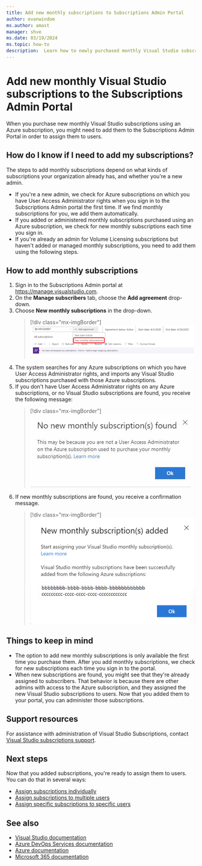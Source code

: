 ```yaml
---
title: Add new monthly subscriptions to Subscriptions Admin Portal
author: evanwindom
ms.author: amast
manager: shve
ms.date: 03/19/2024
ms.topic: how-to
description:  Learn how to newly purchased monthly Visual Studio subscriptions to the Subscriptions Admin Portal.
---
```

# Add new monthly Visual Studio subscriptions to the Subscriptions Admin Portal

When you purchase new monthly Visual Studio subscriptions using an Azure subscription, you might need to add them to the Subscriptions Admin Portal in order to assign them to users. 

## How do I know if I need to add my subscriptions?

The steps to add monthly subscriptions depend on what kinds of subscriptions your organization already has, and whether you're a new admin.
+ If you're a new admin, we check for Azure subscriptions on which you have User Access Administrator rights when you sign in to the Subscriptions Admin portal the first time. If we find monthly subscriptions for you, we add them automatically. 
+ If you added or administered monthly subscriptions purchased using an Azure subscription, we check for new monthly subscriptions each time you sign in. 
+ If you're already an admin for Volume Licensing subscriptions but haven't added or managed monthly subscriptions, you need to add them using the following steps.

## How to add monthly subscriptions

1. Sign in to the Subscriptions Admin portal at <https://manage.visualstudio.com>.
0. On the **Manage subscribers** tab, choose the **Add agreement** drop-down.
0. Choose **New monthly subscriptions** in the drop-down.
   > [!div class="mx-imgBorder"]
   > ![Add new monthly subscriptions drop-down](_img/add-monthly-subs/add-subs-drop-down.png "Screenshot of Add agreement drop-down. New monthly subscriptions option is highlighted.")
0. The system searches for any Azure subscriptions on which you have User Access Administrator rights, and imports any Visual Studio subscriptions purchased with those Azure subscriptions.
0. If you don't have User Access Administrator rights on any Azure subscriptions, or no Visual Studio subscriptions are found, you receive the following message:
   > [!div class="mx-imgBorder"]
   > ![No new monthly subscriptions found](_img/add-monthly-subs/no-subs-found.png "Screenshot of Error message indicating that there are no Azure subscriptions or Visual Studio subscriptions are available to you.")
0. If new monthly subscriptions are found, you receive a confirmation message.
   > [!div class="mx-imgBorder"]
   > ![Subscriptions added confirmation message](_img/add-monthly-subs/subs-added-confirmation.png "Screenshot of a message confirming that new monthly subscriptions have been added.")

## Things to keep in mind

+ The option to add new monthly subscriptions is only available the first time you purchase them. After you add monthly subscriptions, we check for new subscriptions each time you sign in to the portal. 
+ When new subscriptions are found, you might see that they're already assigned to subscribers. That behavior is because there are other admins with access to the Azure subscription, and they assigned the new Visual Studio subscriptions to users. Now that you added them to your portal, you can administer those subscriptions. 

## Support resources

For assistance with administration of Visual Studio Subscriptions, contact [Visual Studio subscriptions support](https://aka.ms/vsadminhelp).

## Next steps

Now that you added subscriptions, you're ready to assign them to users. You can do that in several ways:
+ [Assign subscriptions individually](assign-license.md)
+ [Assign subscriptions to multiple users](assign-license-bulk.md)
+ [Assign specific subscriptions to specific users](assign-guid.md)

## See also

+ [Visual Studio documentation](/visualstudio/)
+ [Azure DevOps Services documentation](/azure/devops/)
+ [Azure documentation](/azure/)
+ [Microsoft 365 documentation](/microsoft-365/)